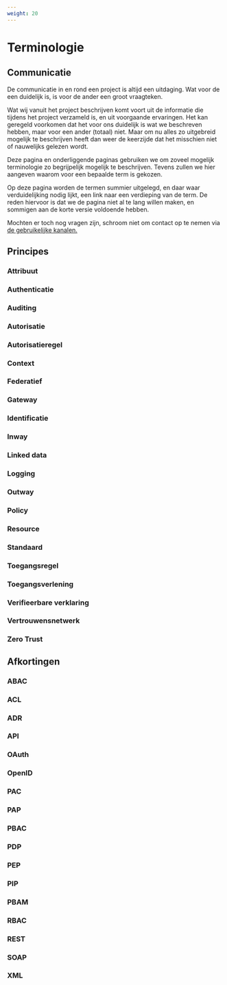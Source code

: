 ```yaml
---
weight: 20
---
```


# Terminologie

## Communicatie
De communicatie in en rond een project is altijd een uitdaging.
Wat voor de een duidelijk is, is voor de ander een groot vraagteken.

Wat wij vanuit het project beschrijven komt voort uit de informatie die tijdens het project verzameld is, en uit voorgaande ervaringen.
Het kan geregeld voorkomen dat het voor ons duidelijk is wat we beschreven hebben, maar voor een ander (totaal) niet.
Maar om nu alles zo uitgebreid mogelijk te beschrijven heeft dan weer de keerzijde dat het misschien niet of nauwelijks gelezen wordt.

Deze pagina en onderliggende paginas gebruiken we om zoveel mogelijk terminologie zo begrijpelijk mogelijk te beschrijven.
Tevens zullen we hier aangeven waarom voor een bepaalde term is gekozen.

Op deze pagina worden de termen summier uitgelegd, en daar waar verduidelijking nodig lijkt, een link naar een verdieping van de term.
De reden hiervoor is dat we de pagina niet al te lang willen maken, en sommigen aan de korte versie voldoende hebben.

Mochten er toch nog vragen zijn, schroom niet om contact op te nemen via [de gebruikelijke kanalen.](/docs/1.over_het_project/1.introductie)


## Principes

### Attribuut

### Authenticatie

### Auditing

### Autorisatie

### Autorisatieregel

### Context

### Federatief

### Gateway

### Identificatie

### Inway

### Linked data

### Logging

### Outway

### Policy

### Resource

### Standaard

### Toegangsregel

### Toegangsverlening

### Verifieerbare verklaring

### Vertrouwensnetwerk

### Zero Trust


## Afkortingen

### ABAC

### ACL

### ADR

### API

### OAuth

### OpenID

### PAC

### PAP

### PBAC

### PDP

### PEP

### PIP

### PBAM

### RBAC

### REST

### SOAP

### XML
